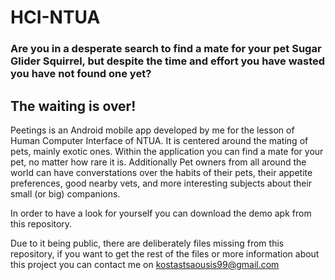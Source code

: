# HCI-NTUA

### Are you in a desperate search to find a mate for your pet Sugar Glider Squirrel, but despite the time and effort you have wasted you have not found one yet?

## The waiting is over!

Peetings is an Android mobile app developed by me for the lesson of Human Computer Interface of NTUA.
It is centered around the mating of pets, mainly exotic ones.
Within the application you can find a mate for your pet, no matter how rare it is.
Additionally Pet owners from all around the world can have converstations over the habits of their pets, their appetite preferences, good nearby vets, and more interesting subjects about their small (or big) companions.

In order to have a look for yourself you can download the demo apk from this repository.

Due to it being public, there are deliberately files missing from this repository, if you want to get the rest of the files or more information about this project you can contact me on kostastsaousis99@gmail.com 
